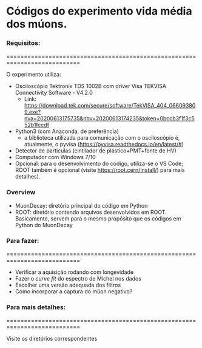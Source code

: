 # Códigos do experimento vida média dos múons.

### Requisitos:
===========================================================================
  
O experimento utiliza:
 - Osciloscópio Tektronix TDS 1002B com driver Visa TEKVISA Connectivity Software - V4.2.0
	- Link: https://download.tek.com/secure/software/TekVISA_404_066093809.exe?nva=20200613175735&nbv=20200613174235&token=0bccb3f1f3c552b1fccdf
 - Python3 (com Anaconda, de preferência)
 	- a biblioteca utilizada para comunicação com o osciloscópio é, atualmente, o pyvisa (https://pyvisa.readthedocs.io/en/latest/#)
 - Detector de particulas (cintilador de plástico+PMT+fonte de HV)
 - Computador com Windows 7/10 
 - Opcional: para o desenvolvimento do código, utiliza-se o VS Code; ROOT também é opcional (visite https://root.cern/install/) para mais detalhes).



### Overview
 - MuonDecay: diretório principal do código em Python
 - ROOT: diretório contendo arquivos desenvolvidos em ROOT. Basicamente, servem para o mesmo propósito que os códigos em Python do MuonDecay



	 
### Para fazer:
===========================================================================
 - Verificar a aquisição rodando com longevidade
 - Fazer o _curve fit_ do espectro de Michel nos dados
 - Escolher uma versão adequada dos filtros
 - Como incorporar a captura do múon negativo?
 



### Para mais detalhes: 
===========================================================================

Visite os diretórios correspondentes
